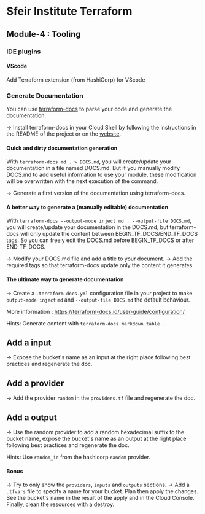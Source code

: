 # Sfeir Institute Terraform

## Module-4 : Tooling

### IDE plugins

#### VScode

Add Terraform extension (from HashiCorp) for VScode

### Generate Documentation

You can use [terraform-docs](https://github.com/terraform-docs/terraform-docs) to parse your code and generate the documentation.

-> Install terraform-docs in your Cloud Shell by following the instructions in the README of the project or on the [website](https://terraform-docs.io/user-guide/installation/#pre-compiled-binary).

#### Quick and dirty documentation generation

With `terraform-docs md . > DOCS.md`, you will create/update your documentation in a file named DOCS.md.
But if you manually modify DOCS.md to add useful information to use your module, these modification will be overwritten with the next execution of the command.

-> Generate a first version of the documentation using terraform-docs.

#### A better way to generate a (manually editable) documentation

With `terraform-docs --output-mode inject md . --output-file DOCS.md`,
you will create/update your documentation in the DOCS.md,
but terraform-docs will only update the content between BEGIN_TF_DOCS/END_TF_DOCS tags.
So you can freely edit the DOCS.md before BEGIN_TF_DOCS or after END_TF_DOCS.

-> Modify your DOCS.md file and add a title to your document.
-> Add the required tags so that terraform-docs update only the content it generates.

#### The ultimate way to generate documentation

-> Create a `.terraform-docs.yml` configuration file in your project to make `--output-mode inject` `md`
and `--output-file DOCS.md` the default behaviour.

More information : https://terraform-docs.io/user-guide/configuration/

Hints: Generate content with `terraform-docs markdown table .`.

## Add a input

-> Expose the bucket's name as an input at the right place following best practices
and regenerate the doc.

## Add a provider

-> Add the provider `random` in the `providers.tf` file and regenerate the doc.

## Add a output

-> Use the random provider to add a random hexadecimal suffix to the bucket name,
expose the bucket's name as an output at the right place following best practices
and regenerate the doc.

Hints: Use `random_id` from the hashicorp `random` provider.


#### Bonus

-> Try to only show the `providers`, `inputs` and `outputs` sections.
-> Add a `.tfvars` file to specify a name for your bucket.
Plan then apply the changes. See the bucket's name in the result of the apply and in the Cloud Console.
Finally, clean the resources with a destroy.

